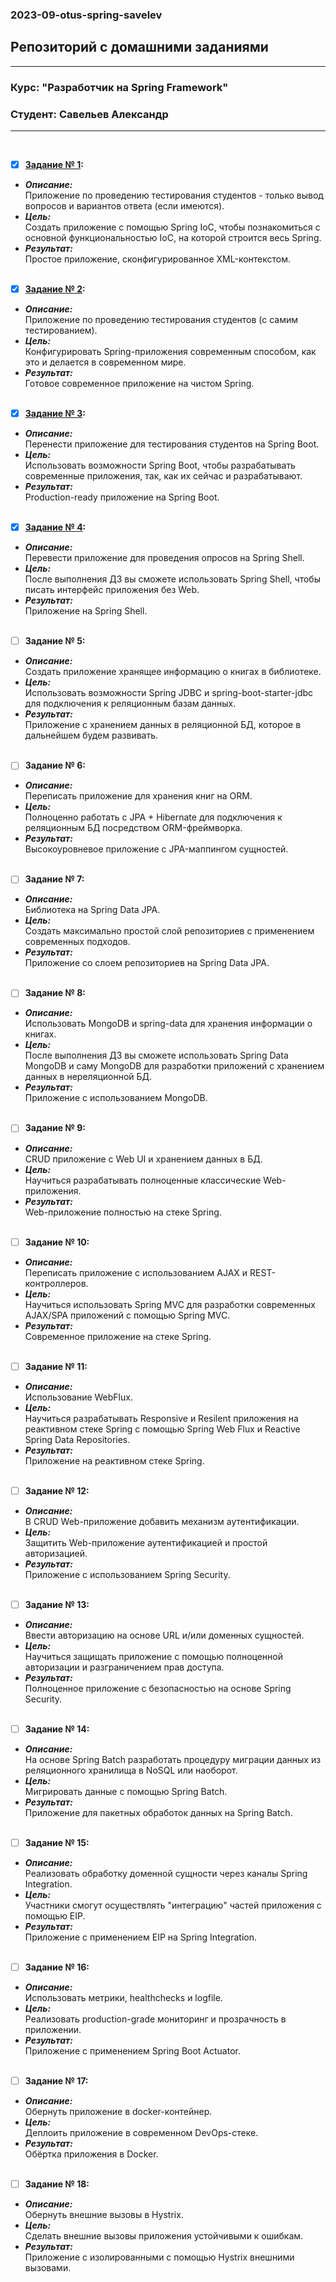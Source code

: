 ### 2023-09-otus-spring-savelev
## Репозиторий с домашними заданиями ##
***
### Курс: "Разработчик на Spring Framework" ###
### Студент: Савельев Александр ###
***
&nbsp;
- [x] **[Задание № 1](https://github.com/AlexanderSavelev/2023-09-otus-spring-savelev/tree/homework_01/homework_01):**  
- ***Описание:***  
Приложение по проведению тестирования студентов - только вывод вопросов и вариантов ответа (если имеются).  
- ***Цель:***  
Создать приложение с помощью Spring IoC, чтобы познакомиться с основной функциональностью IoC, на которой строится весь Spring.  
- ***Результат:***  
Простое приложение, сконфигурированное XML-контекстом.  
&nbsp;
- [x] **[Задание № 2](https://github.com/AlexanderSavelev/2023-09-otus-spring-savelev/tree/homework_02/homework_02):**  
- ***Описание:***  
Приложение по проведению тестирования студентов (с самим тестированием).  
- ***Цель:***  
Конфигурировать Spring-приложения современным способом, как это и делается в современном мире.  
- ***Результат:***   
Готовое современное приложение на чистом Spring.  
&nbsp; 
- [x] **[Задание № 3](https://github.com/AlexanderSavelev/2023-09-otus-spring-savelev/tree/homework_03/homework_03):**  
- ***Описание:***  
Перенести приложение для тестирования студентов на Spring Boot.  
- ***Цель:***  
Использовать возможности Spring Boot, чтобы разрабатывать современные приложения, так, как их сейчас и разрабатывают.  
- ***Результат:***  
Production-ready приложение на Spring Boot.  
&nbsp;  
- [x] **[Задание № 4](https://github.com/AlexanderSavelev/2023-09-otus-spring-savelev/tree/homework_04/homework_04):**  
- ***Описание:***  
Перевести приложение для проведения опросов на Spring Shell.  
- ***Цель:***  
После выполнения ДЗ вы сможете использовать Spring Shell, чтобы писать интерфейс приложения без Web.  
- ***Результат:***  
Приложение на Spring Shell.  
&nbsp;
- [ ] **Задание № 5:**    
- ***Описание:***  
Создать приложение хранящее информацию о книгах в библиотеке.   
- ***Цель:***  
Использовать возможности Spring JDBC и spring-boot-starter-jdbc для подключения к реляционным базам данных.    
- ***Результат:***  
Приложение с хранением данных в реляционной БД, которое в дальнейшем будем развивать.  
&nbsp;  
- [ ] **Задание № 6:**  
- ***Описание:***  
Переписать приложение для хранения книг на ORM.          
- ***Цель:***  
Полноценно работать с JPA + Hibernate для подключения к реляционным БД посредством ORM-фреймворка.        
- ***Результат:***  
Высокоуровневое приложение с JPA-маппингом сущностей.  
&nbsp;     
- [ ] **Задание № 7:**    
- ***Описание:***  
Библиотека на Spring Data JPA.  
- ***Цель:***  
Создать максимально простой слой репозиториев с применением современных подходов.  
- ***Результат:***  
Приложение со слоем репозиториев на Spring Data JPA.    
&nbsp;
- [ ] **Задание № 8:**  
- ***Описание:***  
Использовать MongoDB и spring-data для хранения информации о книгах.      
- ***Цель:***  
После выполнения ДЗ вы сможете использовать Spring Data MongoDB и саму MongoDB для разработки приложений с хранением данных в нереляционной БД.    
- ***Результат:***  
Приложение с использованием MongoDB.      
&nbsp;
- [ ] **Задание № 9:**  
- ***Описание:***  
CRUD приложение с Web UI и хранением данных в БД.      
- ***Цель:***  
Научиться разрабатывать полноценные классические Web-приложения.      
- ***Результат:***  
Web-приложение полностью на стеке Spring.    
&nbsp;
- [ ] **Задание № 10:**  
- ***Описание:***  
Переписать приложение с использованием AJAX и REST-контроллеров.    
- ***Цель:***  
Научиться использовать Spring MVC для разработки современных AJAX/SPA приложений c помощью Spring MVC.    
- ***Результат:***  
Современное приложение на стеке Spring.  
&nbsp;    
- [ ] **Задание № 11:**  
- ***Описание:***  
Использование WebFlux.    
- ***Цель:***  
Научиться разрабатывать Responsive и Resilent приложения на реактивном стеке Spring c помощью Spring Web Flux и Reactive Spring Data Repositories.    
- ***Результат:***  
Приложение на реактивном стеке Spring.    
&nbsp;
- [ ] **Задание № 12:**  
- ***Описание:***  
В CRUD Web-приложение добавить механизм аутентификации.    
- ***Цель:***  
Защитить Web-приложение аутентификацией и простой авторизацией.    
- ***Результат:***  
Приложение с использованием Spring Security.    
&nbsp;
- [ ] **Задание № 13:**  
- ***Описание:***  
Ввести авторизацию на основе URL и/или доменных сущностей.     
- ***Цель:***  
Научиться защищать приложение с помощью полноценной авторизации и разграничением прав доступа.      
- ***Результат:***  
Полноценное приложение с безопасностью на основе Spring Security.    
&nbsp;
- [ ] **Задание № 14:**  
- ***Описание:***  
На основе Spring Batch разработать процедуру миграции данных из реляционного хранилища в NoSQL или наоборот.    
- ***Цель:***  
Мигрировать данные с помощью Spring Batch.    
- ***Результат:***  
Приложение для пакетных обработок данных на Spring Batch.    
&nbsp;
- [ ] **Задание № 15:**  
- ***Описание:***  
Реализовать обработку доменной сущности через каналы Spring Integration.      
- ***Цель:***  
Участники смогут осуществлять "интеграцию" частей приложения с помощью EIP.  
- ***Результат:***  
Приложение c применением EIP на Spring Integration.  
&nbsp;
- [ ] **Задание № 16:**  
- ***Описание:***  
Использовать метрики, healthchecks и logfile.  
- ***Цель:***  
Реализовать production-grade мониторинг и прозрачность в приложении.  
- ***Результат:***  
Приложение с применением Spring Boot Actuator.  
&nbsp;
- [ ] **Задание № 17:**  
- ***Описание:***  
Обернуть приложение в docker-контейнер.  
- ***Цель:***  
Деплоить приложение в современном DevOps-стеке.  
- ***Результат:***  
Обёртка приложения в Docker.  
&nbsp;
- [ ] **Задание № 18:**  
- ***Описание:***  
Обернуть внешние вызовы в Hystrix.  
- ***Цель:***  
Сделать внешние вызовы приложения устойчивыми к ошибкам.  
- ***Результат:***  
Приложение с изолированными с помощью Hystrix внешними вызовами.   
&nbsp;
